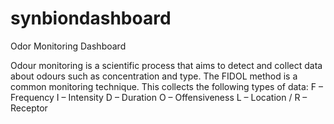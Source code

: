 # synbiondashboard

Odor Monitoring Dashboard

Odour monitoring is a scientific process that aims to detect and collect data about odours such as concentration and type. The FIDOL method is a common monitoring technique. This collects the following types of data:
F – Frequency
I – Intensity
D – Duration
O – Offensiveness
L – Location / R – Receptor

